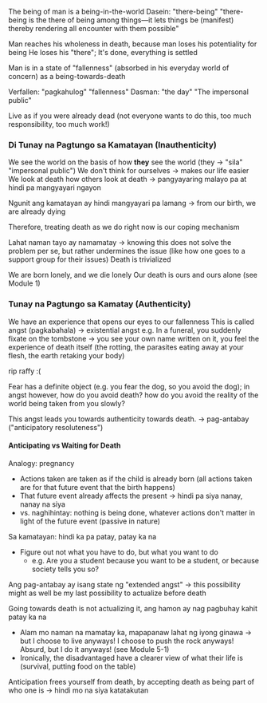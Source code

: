 The being of man is a being-in-the-world
Dasein: "there-being" "there-being is the there of being among things—it lets things be (manifest) thereby rendering all encounter with them possible"

Man reaches his wholeness in death, because man loses his potentiality for being
He loses his "there"; It's done, everything is settled

Man is in a state of "fallenness" (absorbed in his everyday world of concern) as a being-towards-death

Verfallen: "pagkahulog" "fallenness"
Dasman: "the day" "The impersonal public"

Live as if you were already dead (not everyone wants to do this, too much responsibility, too much work!)
### Di Tunay na Pagtungo sa Kamatayan (Inauthenticity)
We see the world on the basis of how **they** see the world (they -> "sila" "impersonal public")
We don't think for ourselves -> makes our life easier
We look at death how others look at death -> pangyayaring malayo pa at hindi pa mangyayari ngayon

Ngunit ang kamatayan ay hindi mangyayari pa lamang -> from our birth, we are already dying

Therefore, treating death as we do right now is our coping mechanism

Lahat naman tayo ay namamatay -> knowing this does not solve the problem per se, but rather undermines the issue (like how one goes to a support group for their issues)
Death is trivialized

We are born lonely, and we die lonely
Our death is ours and ours alone (see Module 1)

### Tunay na Pagtungo sa Kamatay (Authenticity)
We have an experience that opens our eyes to our fallenness
This is called angst (pagkabahala) -> existential angst
e.g. In a funeral, you suddenly fixate on the tombstone -> you see your own name written on it, you feel the experience of death itself (the rotting, the parasites eating away at your flesh, the earth retaking your body)

rip raffy :(

Fear has a definite object (e.g. you fear the dog, so you avoid the dog); in angst however, how do you avoid death? how do you avoid the reality of the world being taken from you slowly?

This angst leads you towards authenticity towards death. -> pag-antabay ("anticipatory resoluteness")

#### Anticipating vs Waiting for Death
Analogy: pregnancy
- Actions taken are taken as if the child is already born (all actions taken are for that future event that the birth happens)
- That future event already affects the present -> hindi pa siya nanay, nanay na siya
- vs. naghihintay: nothing is being done, whatever actions don't matter in light of the future event (passive in nature)

Sa kamatayan: hindi ka pa patay, patay ka na
- Figure out not what you have to do, but what you want to do
	- e.g. Are you a student because you want to be a student, or because society tells you so?

Ang pag-antabay ay isang state ng "extended angst" -> this possibility might as well be my last possibility to actualize before death

Going towards death is not actualizing it, ang hamon ay nag pagbuhay kahit patay ka na
- Alam mo naman na mamatay ka, mapapanaw lahat ng iyong ginawa -> but I choose to live anyways! I choose to push the rock anyways! Absurd, but I do it anyways! (see Module 5-1)
- Ironically, the disadvantaged have a clearer view of what their life is (survival, putting food on the table)

Anticipation frees yourself from death, by accepting death as being part of who one is -> hindi mo na siya katatakutan